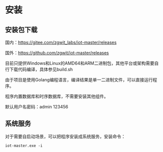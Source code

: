 # 安装

## 安装包下载

国内：https://gitee.com/zgwit_labs/iot-master/releases

国外：https://github.com/zgwit/iot-master/releases


目前只提供Windows和Linux的AMD64和ARM二进制包，其他平台或架构需要自行下载代码编译，具体参见build.sh

由于项目是使用Golang编程语言，编译结果是单一二进制文件，可以直接运行程序。

程序内置数据库和时序数据库，不需要安装其他组件。

默认用户名密码：admin 123456

## 系统服务

对于需要自启动场景，可以把程序安装成系统服务，安装命令：

```shell
iot-master.exe -i
```
